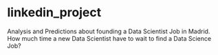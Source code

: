 # linkedin_project
Analysis and Predictions about founding a Data Scientist Job in Madrid. How much time a new Data Scientist have to wait to find a Data Science Job?
